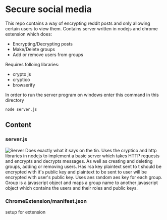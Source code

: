 # Secure social media 
This repo contains a way of encrypting reddit posts and only allowing certain users to view them. Contains server written in nodejs and chrome extension which does:

* Encrypting/Decrypting posts
* Make/Delete groups
* Add or remove users from groups

Requires folloing libraries:

* crypto js
* cryptico
* browserify


In order to run the server program on windows enter this command in this directory
```
node server.js
```

## Content

### server.js
![Server](https://www.techdonut.co.uk/sites/default/files/managed-server-hosting-your-server-in-the-cloud-523968604.jpg)
Does exactly what it says on the tin. Uses the cryptico and http libraries in nodejs to implement a basic server which takes HTTP requests and encrypts and decrypts messages. As well as creating and deleting groups, adding or removing users. Has rsa key plaintext sent to t should be encrypted with it's public key and plaintext to be sent to user will be encrypted with user's public key. Uses aes random aes key for each group. Group is a javascript object and maps a group name to another javascript object which contains the users and their roles and public keys.

### ChromeExtension/manifest.json
setup for extension

